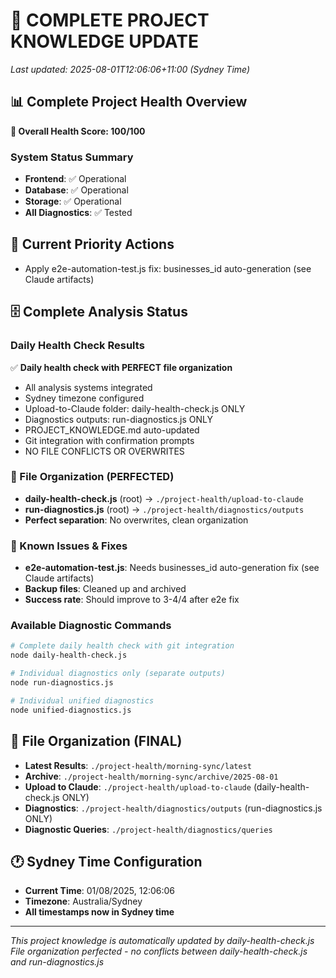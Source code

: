 # 🔄 COMPLETE PROJECT KNOWLEDGE UPDATE
*Last updated: 2025-08-01T12:06:06+11:00 (Sydney Time)*

## 📊 Complete Project Health Overview

**🎯 Overall Health Score: 100/100**

### System Status Summary
- **Frontend**: ✅ Operational
- **Database**: ✅ Operational
- **Storage**: ✅ Operational
- **All Diagnostics**: ✅ Tested

## 🚨 Current Priority Actions

- Apply e2e-automation-test.js fix: businesses_id auto-generation (see Claude artifacts)

## 🗄️ Complete Analysis Status

### Daily Health Check Results
✅ **Daily health check with PERFECT file organization**
- All analysis systems integrated
- Sydney timezone configured
- Upload-to-Claude folder: daily-health-check.js ONLY
- Diagnostics outputs: run-diagnostics.js ONLY
- PROJECT_KNOWLEDGE.md auto-updated
- Git integration with confirmation prompts
- NO FILE CONFLICTS OR OVERWRITES

### 🔧 File Organization (PERFECTED)
- **daily-health-check.js** (root) → `./project-health/upload-to-claude`
- **run-diagnostics.js** (root) → `./project-health/diagnostics/outputs`
- **Perfect separation**: No overwrites, clean organization

### 🔧 Known Issues & Fixes
- **e2e-automation-test.js**: Needs businesses_id auto-generation fix (see Claude artifacts)
- **Backup files**: Cleaned up and archived
- **Success rate**: Should improve to 3-4/4 after e2e fix

### Available Diagnostic Commands
```bash
# Complete daily health check with git integration
node daily-health-check.js

# Individual diagnostics only (separate outputs)
node run-diagnostics.js

# Individual unified diagnostics
node unified-diagnostics.js
```

## 📁 File Organization (FINAL)
- **Latest Results**: `./project-health/morning-sync/latest`
- **Archive**: `./project-health/morning-sync/archive/2025-08-01`
- **Upload to Claude**: `./project-health/upload-to-claude` (daily-health-check.js ONLY)
- **Diagnostics**: `./project-health/diagnostics/outputs` (run-diagnostics.js ONLY)
- **Diagnostic Queries**: `./project-health/diagnostics/queries`

## 🕐 Sydney Time Configuration
- **Current Time**: 01/08/2025, 12:06:06
- **Timezone**: Australia/Sydney
- **All timestamps now in Sydney time**

---
*This project knowledge is automatically updated by daily-health-check.js*
*File organization perfected - no conflicts between daily-health-check.js and run-diagnostics.js*

